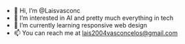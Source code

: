 - 👋 Hi, I’m @Laisvasconc
- 👀 I’m interested in AI and pretty much everything in tech
- 🌱 I’m currently learning responsive web design
- 📫 You can reach me at lais2004vasconcelos@gmail.com

<!---
Laisvasconc/Laisvasconc is a ✨ special ✨ repository because its `README.md` (this file) appears on your GitHub profile.
You can click the Preview link to take a look at your changes.
--->
